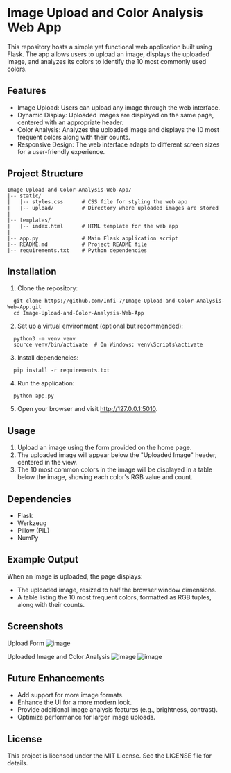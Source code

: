 # Image Upload and Color Analysis Web App
This repository hosts a simple yet functional web application built using Flask. The app allows users to upload an image, displays the uploaded image, and analyzes its colors to identify the 10 most commonly used colors.

## Features
- Image Upload: Users can upload any image through the web interface.
- Dynamic Display: Uploaded images are displayed on the same page, centered with an appropriate header.
- Color Analysis: Analyzes the uploaded image and displays the 10 most frequent colors along with their counts.
- Responsive Design: The web interface adapts to different screen sizes for a user-friendly experience.

## Project Structure
```
Image-Upload-and-Color-Analysis-Web-App/
|-- static/
|   |-- styles.css      # CSS file for styling the web app
|   |-- upload/         # Directory where uploaded images are stored
|
|-- templates/
|   |-- index.html      # HTML template for the web app
|
|-- app.py              # Main Flask application script
|-- README.md           # Project README file
|-- requirements.txt    # Python dependencies
```

## Installation
1. Clone the repository:
```
  git clone https://github.com/Infi-7/Image-Upload-and-Color-Analysis-Web-App.git
  cd Image-Upload-and-Color-Analysis-Web-App
```
2. Set up a virtual environment (optional but recommended):
```
  python3 -m venv venv
  source venv/bin/activate  # On Windows: venv\Scripts\activate
```
3. Install dependencies:
```
  pip install -r requirements.txt
```
4. Run the application:
```
  python app.py
```
5. Open your browser and visit http://127.0.0.1:5010.

## Usage
1. Upload an image using the form provided on the home page.
2. The uploaded image will appear below the "Uploaded Image" header, centered in the view.
3. The 10 most common colors in the image will be displayed in a table below the image, showing each color's RGB value and count.

## Dependencies
- Flask
- Werkzeug
- Pillow (PIL)
- NumPy

## Example Output
When an image is uploaded, the page displays:
- The uploaded image, resized to half the browser window dimensions.
- A table listing the 10 most frequent colors, formatted as RGB tuples, along with their counts.

## Screenshots

Upload Form
![image](https://github.com/user-attachments/assets/5bd58b0f-72e9-44d4-9779-5e3bfba41074)

Uploaded Image and Color Analysis
![image](https://github.com/user-attachments/assets/39b31f21-badb-47e1-a100-a16727d4bde0)
![image](https://github.com/user-attachments/assets/97f2e1a1-2f86-4402-8460-ca8663d7e00c)

## Future Enhancements
- Add support for more image formats.
- Enhance the UI for a more modern look.
- Provide additional image analysis features (e.g., brightness, contrast).
- Optimize performance for larger image uploads.

## License
This project is licensed under the MIT License. See the LICENSE file for details.
